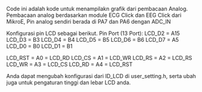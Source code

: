 Code ini adalah kode untuk menampilakn grafik dari pembacaan Analog.
Pembacaan analog berdasarkan module ECG Click dan EEG Click dari MikroE, Pin analog sendiri berada di PA7 dan PA6 dengan ADC_IN

Konfigurasi pin LCD sebagai berikut.
Pin Port (13 Port):
LCD_D2 = A15
LCD_D3 = B3
LCD_D4 = B4
LCD_D5 = B5
LCD_D6 = B6
LCD_D7 = A5
LCD_D0 = B0
LCD_D1 = B1

LCD_RST = A0 = LCD_RD
LCD_CS = A1 = LCD_WR 
LCD_RS = A2 = LCD_RS 
LCD_WR = A3 = LCD_CS 
LCD_RD = A4 = LCD_RST 

Anda dapat mengubah konfigurasi dari ID_LCD di user_setting.h, serta ubah juga untuk pengaturan tinggi dan lebar LCD anda.
